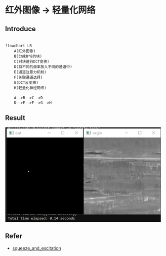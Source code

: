 # 红外图像 -> 轻量化网络



## Introduce

```mermaid

flowchart LR
    A(红外图像)
    B(分成8*8的块)
    C(对块进行DCT变换)
    D(将不同的频率放入不同的通道中)
    E(通道注意力机制)
    F(关键通道选择)
    G(DCT反变换)
    H(轻量化神经网络)
    
    A-->B-->C-->D
    D-->E-->F-->G-->H

```

## Result

![image-20230309151805685](figures/image-20230309151805685.png)



## Refer

- [squeeze_and_excitation](https://github.com/ai-med/squeeze_and_excitation)
